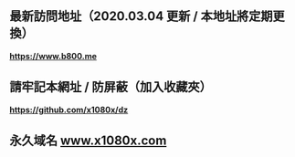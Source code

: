 最新訪問地址（2020.03.04 更新 / 本地址將定期更換）
-
<b>https://www.b800.me</b>

請牢記本網址 / 防屏蔽（加入收藏夾）
-
<b>https://github.com/x1080x/dz</b>

永久域名 www.x1080x.com
-
